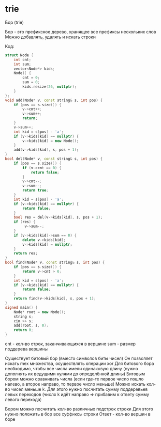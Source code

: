 # trie

Бор (trie)

Бор - это префиксное дерево, хранящее все префиксы нескольких слов
Можно добавлять, удалять и искать строки

Код:
```cpp
struct Node {
    int cnt;
    int sum;
    vector<Node*> kids;
    Node() {
        cnt = 0;
        sum = 0;
        kids.resize(26, nullptr);
    }
};
void add(Node* v, const string& s, int pos) {
    if (pos == s.size()) {
        v->cnt++;
        v->sum++;
        return;
    }
    v->sum++;
    int kid = s[pos] - 'a';
    if (v->kids[kid] == nullptr) {
        v->kids[kid] = new Node();
    }
    add(v->kids[kid], s, pos + 1);
}
bool del(Node* v, const string& s, int pos) {
    if (pos == s.size()) {
        if (v->cnt == 0) {
            return false;
        }
        v->cnt--;
        v->sum--;
        return true;
    }
    int kid = s[pos] - 'a';
    if (v->kids[kid] == nullptr) {
        return false;
    }
    bool res = del(v->kids[kid], s, pos + 1);
    if (res) {
         v->sum--;
    }
    if (v->kids[kid]->sum == 0) {
        delete v->kids[kid];
        v->kids[kid] = nullptr;
    }
    return res;
}
bool find(Node* v, const string& s, int pos) {
    if (pos == s.size()) {
        return v->cnt > 0;
    }
    int kid = s[pos] - 'a';
    if (v->kids[kid] == nullptr) {
        return false;
    }
    return find(v->kids[kid], s, pos + 1);
}
signed main() {
    Node* root = new Node();
    string s;
    cin >> s;
    add(root, s, 0);
    return 0;
}
```

cnt - кол-во строк, заканчивающихся в вершине
sum - размер поддерева вершины

Существует битовый бор (вместо символов биты чисел)
Он позволяет искать mex множества, осуществлять операции xor
Для битового бора необходимо, чтобы все числа имели одинаковую длину (нужно дополнять их ведущими нулями до определённой длины)
Битовым бором можно сравнивать числа (если где-то первое число пошло налево, а второе направо, то первое число меньше)
Можно искать кол-во чисел меньше k. Для этого нужно посчитать сумму поддеревьев левых переходов (число k идёт направо => прибавим к ответу сумму левого перехода)

Бором можно посчитать кол-во различных подстрок строки
Для этого нужно положить в бор все суффиксы строки
Ответ - кол-во вершин в боре